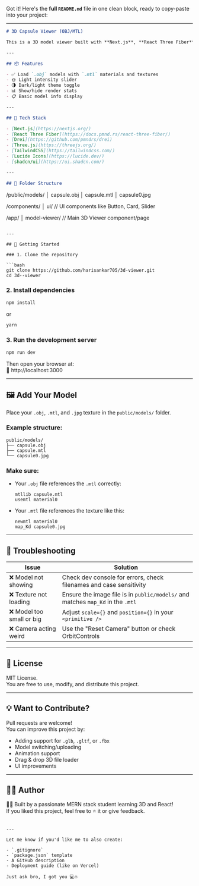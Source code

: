 Got it! Here's the **full `README.md`** file in one clean block, ready to copy-paste into your project:

---

```md
# 3D Capsule Viewer (OBJ/MTL)

This is a 3D model viewer built with **Next.js**, **React Three Fiber**, and **Drei**. It supports `.obj` + `.mtl` model loading with textures, light controls, camera reset, and dark mode toggle.

---

## 📦 Features

- ✅ Load `.obj` models with `.mtl` materials and textures
- 🌞 Light intensity slider
- 🌗 Dark/light theme toggle
- 📊 Show/hide render stats
- 📋 Basic model info display

---

## 🧱 Tech Stack

- [Next.js](https://nextjs.org/)
- [React Three Fiber](https://docs.pmnd.rs/react-three-fiber/)
- [Drei](https://github.com/pmndrs/drei)
- [Three.js](https://threejs.org/)
- [TailwindCSS](https://tailwindcss.com/)
- [Lucide Icons](https://lucide.dev/)
- [shadcn/ui](https://ui.shadcn.com/)

---

## 📁 Folder Structure

```
/public/models/
│   capsule.obj
│   capsule.mtl
│   capsule0.jpg

/components/
│   ui/         // UI components like Button, Card, Slider

/app/
│   model-viewer/ // Main 3D Viewer component/page
```

---

## 🚀 Getting Started

### 1. Clone the repository

```bash
git clone https://github.com/harisankar705/3d-viewer.git
cd 3d--viewer
```

### 2. Install dependencies

```bash
npm install
```

or

```bash
yarn
```

### 3. Run the development server

```bash
npm run dev
```

Then open your browser at:  
📍 http://localhost:3000

---

## 🖼 Add Your Model

Place your `.obj`, `.mtl`, and `.jpg` texture in the `public/models/` folder.

### Example structure:

```
public/models/
├── capsule.obj
├── capsule.mtl
└── capsule0.jpg
```

### Make sure:

- Your `.obj` file references the `.mtl` correctly:
  ```obj
  mtllib capsule.mtl
  usemtl material0
  ```

- Your `.mtl` file references the texture like this:
  ```mtl
  newmtl material0
  map_Kd capsule0.jpg
  ```

---

## 🧪 Troubleshooting

| Issue | Solution |
|-------|----------|
| ❌ Model not showing | Check dev console for errors, check filenames and case sensitivity |
| ❌ Texture not loading | Ensure the image file is in `public/models/` and matches `map_Kd` in the `.mtl` |
| ❌ Model too small or big | Adjust `scale={}` and `position={}` in your `<primitive />` |
| ❌ Camera acting weird | Use the "Reset Camera" button or check OrbitControls |

---

## 📄 License

MIT License.  
You are free to use, modify, and distribute this project.

---

## 💡 Want to Contribute?

Pull requests are welcome!  
You can improve this project by:

- Adding support for `.glb`, `.gltf`, or `.fbx`
- Model switching/uploading
- Animation support
- Drag & drop 3D file loader
- UI improvements

---

## 🧑‍💻 Author

👨‍💻 Built by a passionate MERN stack student learning 3D and React!  
If you liked this project, feel free to ⭐️ it or give feedback.

```

---

Let me know if you'd like me to also create:

- `.gitignore`
- `package.json` template
- A GitHub description
- Deployment guide (like on Vercel)

Just ask bro, I got you 💻🔥